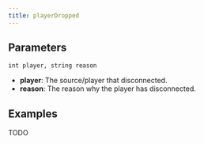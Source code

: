 ```yaml
---
title: playerDropped
---
```


Parameters
----------

```
int player, string reason
```

- **player**: The source/player that disconnected.
- **reason**: The reason why the player has disconnected.

Examples
--------

TODO
